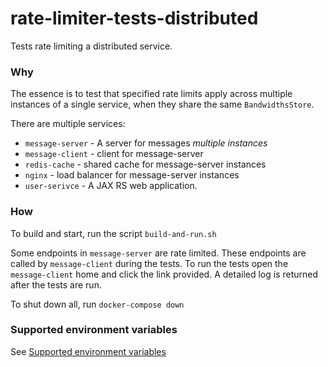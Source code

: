 # rate-limiter-tests-distributed

Tests rate limiting a distributed service.

### Why

The essence is to test that specified rate limits apply across multiple instances of a 
single service, when they share the same `BandwidthsStore`.

There are multiple services:

- `message-server` - A server for messages _multiple instances_
- `message-client` - client for message-server
- `redis-cache` - shared cache for message-server instances
- `nginx` - load balancer for message-server instances
- `user-serivce` - A JAX RS web application. 

### How

To build and start, run the script `build-and-run.sh`

Some endpoints in `message-server` are rate limited. These endpoints are called by 
`message-client` during the tests. To run the tests open the `message-client` home
and click the link provided. A detailed log is returned after the tests are run.

To shut down all, run `docker-compose down`

### Supported environment variables

See [Supported environment variables](docs/env.md)

